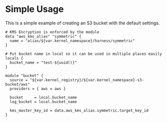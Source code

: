 # Simple Usage

This is a simple example of creating an S3 bucket with the default settings.

```hcl
# KMS Encryption is enforced by the module
data "aws_kms_alias" "symmetric" {
  name = "alias/${var.kernel_namespace}/harness/symmetric"
}

# Put bucket name in local so it can be used in multiple places easily
locals {
  bucket_name = "test-${uuid()}"
}

module "bucket" {
  source = "${var.kernel_registry}/${var.kernel_namespace}-s3-bucket/aws"
  providers = { aws = aws }

  bucket     = local.bucket_name
  log_bucket = local.bucket_name

  kms_master_key_id = data.aws_kms_alias.symmetric.target_key_id
}
```

